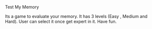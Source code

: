 Test My Memory 

Its a game to evaluate your memory.
It has 3 levels (Easy , Medium and Hard). User can select it once get expert in it.
Have fun. 
